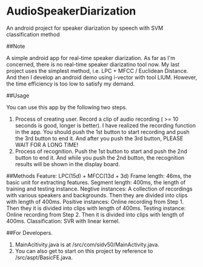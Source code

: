

**AudioSpeakerDiarization**
============================================================
An android project for speaker diarization by speech with SVM classification method

##Note

A simple android app for real-time speaker diarization. As far as I'm concerned, there is no real-time speaker diarizatino tool now.
My last project uses the simplest method, i.e. LPC + MFCC / Euclidean Distance. And then I develop an android demo using i-vector with tool LIUM. However, the time efficiency is too low to satisfy my demand.

##Usage

You can use this app by the following two steps.
  1. Process of creating user. Record a clip of audio recording ( >= 10 seconds is good, longer is better). I have realized the recording function in the app. You should push the 1st button to start recording and push the 3rd button to end it. And after you push the 3rd button, PLEASE WAIT FOR A LONG TIME!
  2. Process of recognition. Push the 1st button to start and push the 2nd button to end it. And while you push the 2nd button, the recognition results will be shown in the display board.

##Methods
Feature: LPC(15d) + MFCC(13d + 3d)
Frame length: 46ms, the basic unit for extracting features.
Segment length: 400ms, the length of training and testing instance.
Negtive instances: A collection of recordings with various speakers and backgrounds. Then they are divided into clips with length of 400ms.
Positive instances: Online recording from Step 1. Then they it is divided into clips with length of 400ms.
Testing instance: Online recording from Step 2. Then it is divided into clips with length of 400ms.
Classification: SVR with linear kernel.

##For Developers.
  1. MainAcitivity.java is at /src/com/sidv50/MainActivity.java.
  2. You can also get to start on this project by reference to /src/aspt/BasicFE.java.
